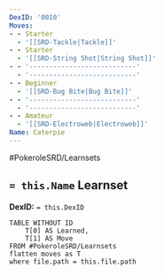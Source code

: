 ```yaml
---
DexID: '0010'
Moves:
- - Starter
  - '[[SRD-Tackle|Tackle]]'
- - Starter
  - '[[SRD-String Shot|String Shot]]'
- - '---------------------------'
  - '---------------------------'
- - Beginner
  - '[[SRD-Bug Bite|Bug Bite]]'
- - '---------------------------'
  - '---------------------------'
- - Amateur
  - '[[SRD-Electroweb|Electroweb]]'
Name: Caterpie
---
```


#PokeroleSRD/Learnsets

## `= this.Name` Learnset

**DexID:** `= this.DexID`

```dataview
TABLE WITHOUT ID
    T[0] AS Learned,
    T[1] AS Move
FROM #PokeroleSRD/Learnsets
flatten moves as T
where file.path = this.file.path
```
